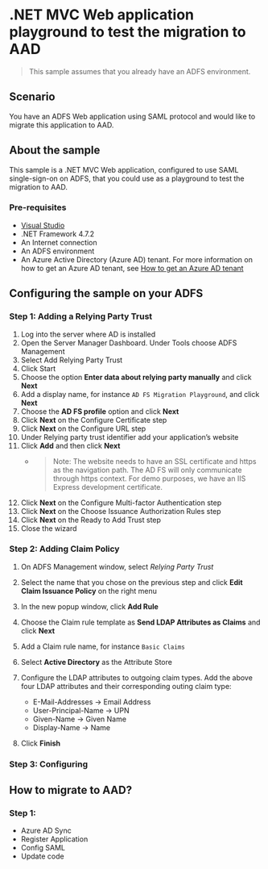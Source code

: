 # .NET MVC Web application playground to test the migration to AAD

> This sample assumes that you already have an ADFS environment.

## Scenario

You have an ADFS Web application using SAML protocol and would like to migrate this application to AAD.

## About the sample

This sample is a .NET MVC Web application, configured to use SAML single-sign-on on ADFS, that you could use as a playground to test the migration to AAD.

### Pre-requisites

- [Visual Studio](https://aka.ms/vsdownload)
- .NET Framework 4.7.2
- An Internet connection
- An ADFS environment
- An Azure Active Directory (Azure AD) tenant. For more information on how to get an Azure AD tenant, see [How to get an Azure AD tenant](https://azure.microsoft.com/en-us/documentation/articles/active-directory-howto-tenant/)

## Configuring the sample on your ADFS

### Step 1: Adding a Relying Party Trust

1. Log into the server where AD is installed
1. Open the Server Manager Dashboard. Under Tools choose ADFS Management
1. Select Add Relying Party Trust
1. Click Start
1. Choose the option **Enter data about relying party manually** and click **Next**
1. Add a display name, for instance `AD FS Migration Playground`, and click **Next**
1. Choose the **AD FS profile** option and click **Next**
1. Click **Next** on the Configure Certificate step
1. Click **Next** on the Configure URL step
1. Under Relying party trust identifier add your application’s website 
1. Click **Add** and then click **Next**
    - >Note: The website needs to have an SSL certificate and https as the navigation path. The AD FS will only communicate through https context. For demo purposes, we have an IIS Express development certificate.
1. Click **Next** on the Configure Multi-factor Authentication step
1. Click **Next** on the Choose Issuance Authorization Rules step
1. Click **Next** on the Ready to Add Trust step
1. Close the wizard

### Step 2: Adding Claim Policy

1. On ADFS Management window, select *Relying Party Trust*
1. Select the name that you chose on the previous step and click **Edit Claim Issuance Policy** on the right menu
1. In the new popup window, click **Add Rule**
1. Choose the Claim rule template as **Send LDAP Attributes as Claims** and click **Next**
1. Add a Claim rule name, for instance `Basic Claims`
1. Select **Active Directory** as the Attribute Store
1. Configure the LDAP attributes to outgoing claim types. Add the above four LDAP attributes and their corresponding outing claim type:
    - E-Mail-Addresses -> Email Address
    - User-Principal-Name -> UPN
    - Given-Name -> Given Name
    - Display-Name -> Name

3. Click **Finish**

### Step 3: Configuring 

## How to migrate to AAD?

### Step 1: 

- Azure AD Sync
- Register Application
- Config SAML
- Update code